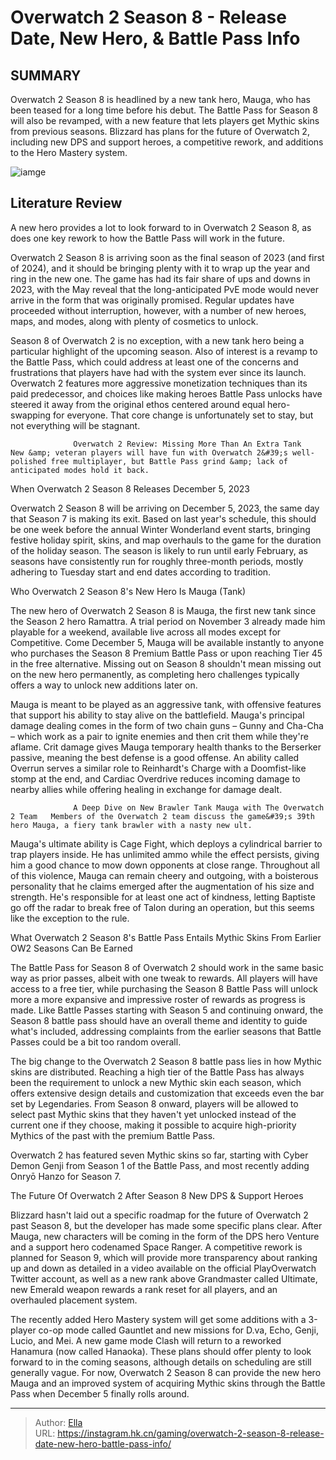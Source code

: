 # Overwatch 2 Season 8 - Release Date, New Hero, &amp; Battle Pass Info


## SUMMARY 



  Overwatch 2 Season 8 is headlined by a new tank hero, Mauga, who has been teased for a long time before his debut.   The Battle Pass for Season 8 will also be revamped, with a new feature that lets players get Mythic skins from previous seasons.   Blizzard has plans for the future of Overwatch 2, including new DPS and support heroes, a competitive rework, and additions to the Hero Mastery system.  

![iamge](https://static1.srcdn.com/wordpress/wp-content/uploads/2023/11/overwatch-2-season-8-release-date-new-hero-battle-pass-info.jpg)

## Literature Review

A new hero provides a lot to look forward to in Overwatch 2 Season 8, as does one key rework to how the Battle Pass will work in the future.




Overwatch 2 Season 8 is arriving soon as the final season of 2023 (and first of 2024), and it should be bringing plenty with it to wrap up the year and ring in the new one. The game has had its fair share of ups and downs in 2023, with the May reveal that the long-anticipated PvE mode would never arrive in the form that was originally promised. Regular updates have proceeded without interruption, however, with a number of new heroes, maps, and modes, along with plenty of cosmetics to unlock.




Season 8 of Overwatch 2 is no exception, with a new tank hero being a particular highlight of the upcoming season. Also of interest is a revamp to the Battle Pass, which could address at least one of the concerns and frustrations that players have had with the system ever since its launch. Overwatch 2 features more aggressive monetization techniques than its paid predecessor, and choices like making heroes Battle Pass unlocks have steered it away from the original ethos centered around equal hero-swapping for everyone. That core change is unfortunately set to stay, but not everything will be stagnant.

                  Overwatch 2 Review: Missing More Than An Extra Tank   New &amp; veteran players will have fun with Overwatch 2&#39;s well-polished free multiplayer, but Battle Pass grind &amp; lack of anticipated modes hold it back.    


 When Overwatch 2 Season 8 Releases 
December 5, 2023
          




Overwatch 2 Season 8 will be arriving on December 5, 2023, the same day that Season 7 is making its exit. Based on last year&#39;s schedule, this should be one week before the annual Winter Wonderland event starts, bringing festive holiday spirit, skins, and map overhauls to the game for the duration of the holiday season. The season is likely to run until early February, as seasons have consistently run for roughly three-month periods, mostly adhering to Tuesday start and end dates according to tradition.



 Who Overwatch 2 Season 8&#39;s New Hero Is 
Mauga (Tank)
         

The new hero of Overwatch 2 Season 8 is Mauga, the first new tank since the Season 2 hero Ramattra. A trial period on November 3 already made him playable for a weekend, available live across all modes except for Competitive. Come December 5, Mauga will be available instantly to anyone who purchases the Season 8 Premium Battle Pass or upon reaching Tier 45 in the free alternative. Missing out on Season 8 shouldn&#39;t mean missing out on the new hero permanently, as completing hero challenges typically offers a way to unlock new additions later on.




Mauga is meant to be played as an aggressive tank, with offensive features that support his ability to stay alive on the battlefield. Mauga&#39;s principal damage dealing comes in the form of two chain guns – Gunny and Cha-Cha – which work as a pair to ignite enemies and then crit them while they&#39;re aflame. Crit damage gives Mauga temporary health thanks to the Berserker passive, meaning the best defense is a good offense. An ability called Overrun serves a similar role to Reinhardt&#39;s Charge with a Doomfist-like stomp at the end, and Cardiac Overdrive reduces incoming damage to nearby allies while offering healing in exchange for damage dealt.

                  A Deep Dive on New Brawler Tank Mauga with The Overwatch 2 Team   Members of the Overwatch 2 team discuss the game&#39;s 39th hero Mauga, a fiery tank brawler with a nasty new ult.    

Mauga&#39;s ultimate ability is Cage Fight, which deploys a cylindrical barrier to trap players inside. He has unlimited ammo while the effect persists, giving him a good chance to mow down opponents at close range. Throughout all of this violence, Mauga can remain cheery and outgoing, with a boisterous personality that he claims emerged after the augmentation of his size and strength. He&#39;s responsible for at least one act of kindness, letting Baptiste go off the radar to break free of Talon during an operation, but this seems like the exception to the rule.






 What Overwatch 2 Season 8&#39;s Battle Pass Entails 
Mythic Skins From Earlier OW2 Seasons Can Be Earned
          

The Battle Pass for Season 8 of Overwatch 2 should work in the same basic way as prior passes, albeit with one tweak to rewards. All players will have access to a free tier, while purchasing the Season 8 Battle Pass will unlock more a more expansive and impressive roster of rewards as progress is made. Like Battle Passes starting with Season 5 and continuing onward, the Season 8 battle pass should have an overall theme and identity to guide what&#39;s included, addressing complaints from the earlier seasons that Battle Passes could be a bit too random overall.

The big change to the Overwatch 2 Season 8 battle pass lies in how Mythic skins are distributed. Reaching a high tier of the Battle Pass has always been the requirement to unlock a new Mythic skin each season, which offers extensive design details and customization that exceeds even the bar set by Legendaries. From Season 8 onward, players will be allowed to select past Mythic skins that they haven&#39;t yet unlocked instead of the current one if they choose, making it possible to acquire high-priority Mythics of the past with the premium Battle Pass.






Overwatch 2 has featured seven Mythic skins so far, starting with Cyber Demon Genji from Season 1 of the Battle Pass, and most recently adding Onryō Hanzo for Season 7.






 The Future Of Overwatch 2 After Season 8 
New DPS &amp; Support Heroes
          

Blizzard hasn&#39;t laid out a specific roadmap for the future of Overwatch 2 past Season 8, but the developer has made some specific plans clear. After Mauga, new characters will be coming in the form of the DPS hero Venture and a support hero codenamed Space Ranger. A competitive rework is planned for Season 9, which will provide more transparency about ranking up and down as detailed in a video available on the official PlayOverwatch Twitter account, as well as a new rank above Grandmaster called Ultimate, new Emerald weapon rewards a rank reset for all players, and an overhauled placement system.





 

The recently added Hero Mastery system will get some additions with a 3-player co-op mode called Gauntlet and new missions for D.va, Echo, Genji, Lucio, and Mei. A new game mode Clash will return to a reworked Hanamura (now called Hanaoka). These plans should offer plenty to look forward to in the coming seasons, although details on scheduling are still generally vague. For now, Overwatch 2 Season 8 can provide the new hero Mauga and an improved system of acquiring Mythic skins through the Battle Pass when December 5 finally rolls around.



---

> Author: [Ella](https://instagram.hk.cn/)  
> URL: https://instagram.hk.cn/gaming/overwatch-2-season-8-release-date-new-hero-battle-pass-info/  

